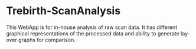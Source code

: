 # Trebirth-ScanAnalysis
This WebApp is for in-house analysis of raw scan data. It has different graphical representations of the processed data and ability to generate lay-over graphs for comparison.
